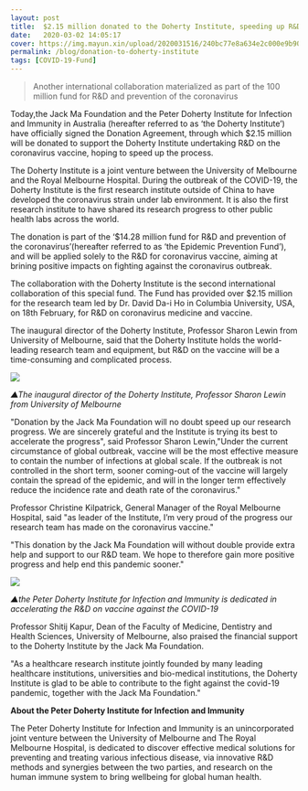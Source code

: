```yaml
---
layout: post
title:  $2.15 million donated to the Doherty Institute, speeding up R&D on coronavirus vaccine
date:   2020-03-02 14:05:17
cover: https://img.mayun.xin/upload/2020031516/240bc77e8a634e2c000e9b90fd9cf4ce.jpeg
permalink: /blog/donation-to-doherty-institute
tags: [COVID-19-Fund]
---
```

> Another international collaboration materialized as part of the 100 million fund for R&D and prevention of the coronavirus

Today,the Jack Ma Foundation and the Peter Doherty Institute for Infection and Immunity in Australia (hereafter referred to as ‘the Doherty Institute’) have officially signed the Donation Agreement, through which $2.15 million will be donated to support the Doherty Institute undertaking R&D on the coronavirus vaccine, hoping to speed up the process.

The Doherty Institute is a joint venture between the University of Melbourne and the Royal Melbourne Hospital. During the outbreak of the COVID-19, the Doherty Institute is the first research institute outside of China to have developed the coronavirus strain under lab environment. It is also the first research institute to have shared its research progress to other public health labs across the world. 

The donation is part of the ‘$14.28 million fund for R&D and prevention of the coronavirus’(hereafter referred to as ‘the Epidemic Prevention Fund’), and will be applied solely to the R&D for coronavirus vaccine, aiming at brining positive impacts on fighting against the coronavirus outbreak.

The collaboration with the Doherty Institute is the second international collaboration of this special fund. The Fund has provided over $2.15 million for the research team led by Dr. David Da-i Ho in Columbia University, USA, on 18th February, for R&D on coronavirus medicine and vaccine.

The inaugural director of the Doherty Institute, Professor Sharon Lewin from University of Melbourne, said that the Doherty Institute holds the world-leading research team and equipment, but R&D on the vaccine will be a time-consuming and complicated process.

![](https://img.mayun.xin/upload/2020031516/1b9b63eb4568111be267c1c26895e165.jpeg)

*▲The inaugural director of the Doherty Institute, Professor Sharon Lewin from University of Melbourne*

"Donation by the Jack Ma Foundation will no doubt speed up our research progress. We are sincerely grateful and the Institute is trying its best to accelerate the progress", said Professor Sharon Lewin,"Under the current circumstance of global outbreak, vaccine will be the most effective measure to contain the number of infections at global scale. If the outbreak is not controlled in the short term, sooner coming-out of the vaccine will largely contain the spread of the epidemic, and will in the longer term effectively reduce the incidence rate and death rate of the coronavirus."

Professor Christine Kilpatrick, General Manager of the Royal Melbourne Hospital, said "as leader of the Institute, I’m very proud of the progress our research team has made on the coronavirus vaccine."

"This donation by the Jack Ma Foundation will without double provide extra help and support to our R&D team. We hope to therefore gain more positive progress and help end this pandemic sooner."

![](https://img.mayun.xin/upload/2020031516/240bc77e8a634e2c000e9b90fd9cf4ce.jpeg)

*▲the Peter Doherty Institute for Infection and Immunity is dedicated in accelerating the R&D on vaccine against the COVID-19*

Professor Shitij Kapur, Dean of the Faculty of Medicine, Dentistry and Health Sciences, University of Melbourne, also praised the financial support to the Doherty Institute by the Jack Ma Foundation.

"As a healthcare research institute jointly founded by many leading healthcare institutions, universities and bio-medical institutions, the Doherty Institute is glad to be able to contribute to the fight against the covid-19 pandemic, together with the Jack Ma Foundation."

**About the Peter Doherty Institute for Infection and Immunity**

The Peter Doherty Institute for Infection and Immunity is an unincorporated joint venture between the University of Melbourne and The Royal Melbourne Hospital, is dedicated to discover effective medical solutions for preventing and treating various infectious disease, via innovative R&D methods and synergies between the two parties, and research on the human immune system to bring wellbeing for global human health.
